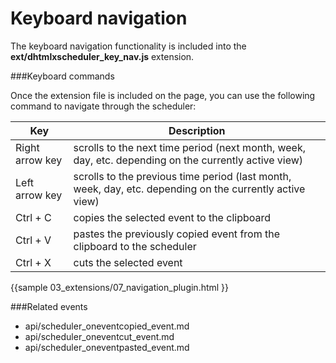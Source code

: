 Keyboard navigation
===================================
The keyboard navigation functionality is included into the **ext/dhtmlxscheduler_key_nav.js** extension.

###Keyboard commands


Once the extension file is included on the page, you can use the following command to navigate through the scheduler:


<table class="list" cellspacing="0" cellpadding="5" border="0">
	<thead>
	<tr>
		<th>
			Key 
		</th>
		<th>
			Description
		</th>
	</tr>
	</thead>
	<tbody>
	<tr>
		<td>Right arrow key</td>
        <td>scrolls to the next time period (next month, week, day, etc. depending on the currently active view)</td>
    </tr>
	<tr>
		<td>Left arrow key</td>
        <td>scrolls to the previous time period (last month, week, day, etc. depending on the currently active view)</td>
    </tr>
	<tr>
		<td>Ctrl + C</td>
        <td>copies the selected event to the clipboard</td>
    </tr>
	<tr>
		<td>Ctrl + V</td>
        <td>pastes the previously copied event from the clipboard to the scheduler</td>
    </tr>
	<tr>
		<td>Ctrl + X</td>
        <td>cuts the selected event</td>
    </tr>
    </tbody>
</table>

{{sample
	03_extensions/07_navigation_plugin.html
}}


###Related events

- api/scheduler_oneventcopied_event.md
- api/scheduler_oneventcut_event.md
- api/scheduler_oneventpasted_event.md
